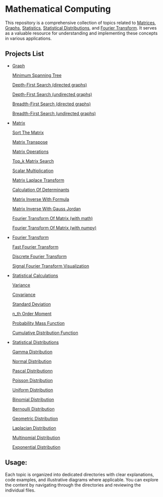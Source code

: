 # Mathematical Computing

   This repository is a comprehensive collection of topics related to [Matrices](https://en.wikipedia.org/wiki/Matrix_(mathematics)), [Graphs](https://en.wikipedia.org/wiki/Graph), [Statistics](https://en.wikipedia.org/wiki/Statistics), [Statistical Distributions](https://en.wikipedia.org/wiki/List_of_probability_distributions), and [Fourier Transform](https://en.wikipedia.org/wiki/Fourier_transform). 
   It serves as a valuable resource for understanding and implementing these concepts in various applications.


## Projects List


* [Graph](Graph)


   [Minimum Spanning Tree](Minimum%20Spanning%20Tree)


   [Depth-First Search (directed graphs)](Depth-First%20Search%20(directed%20graphs))


   [Depth-First Search (undirected graphs)](Depth-First%20Search%20(undirected%20graphs))


   [Breadth-First Search (directed graphs)](Breadth-First%20Search%20(directed%20graphs))


   [Breadth-First Search (undirected graphs)](Breadth-First%20Search%20(undirected%20graphs))


* [Matrix](Matrix)


   [Sort The Matrix](Matrix/Sort%20The%20Matrix)


   [Matrix Transpose](Matrix/Matrix%20Transpose)


   [Matrix Operations](Matrix/Matrix%20Operations)


   [Top_k Matrix Search](Matrix/Top_k%20Matrix%20Search)


   [Scalar Multiplication](Matrix/Scalar%20Multiplication)


   [Matrix Laplace Transform](Matrix/Matrix%20Laplace%20Transform)


   [Calculation Of Determinants](Matrix/Calculation%20Of%20Determinants)


   [Matrix Inverse With Formula](Matrix/Matrix%20Inverse%20With%20Formula)


   [Matrix Inverse With Gauss Jordan](Matrix/Matrix%20Inverse%20With%20Gauss%20Jordan)


   [Fourier Transform Of Matrix (with math)](Matrix/Fourier%20Transform%20Of%20Matrix%20(with%20math))


   [Fourier Transform Of Matrix (with numpy)](Matrix/Fourier%20Transform%20Of%20Matrix%20(with%20numpy))


* [Fourier Transform](Fourier%20Transform)


   [Fast Fourier Transform](Fourier%20Transform/Fast%20Fourier%20Transform)


   [Discrete Fourier Transform](Fourier%20Transform/Discrete%20Fourier%20Transform)


   [Signal Fourier Transform Visualization](Fourier%20Transform/Signal%20Fourier%20Transform%20Visualization)


* [Statistical Calculations](Statistical%20Calculations)


   [Variance](Statistical%20Calculations/Variance)


   [Covariance](Statistical%20Calculations/Covariance)


   [Standard Deviation](Statistical%20Calculations/Standard%20Deviation)


   [n_th Order Moment](Statistical%20Calculations/n_th%20Order%20Moment)


   [Probability Mass Function](Statistical%20Calculations/Probability%20Mass%20Function)


   [Cumulative Distribution Function](Statistical%20Calculations/Cumulative%20Distribution%20Function)
   

* [Statistical Distributions](Statistical%20Distributions)


   [Gamma Distribution](Statistical%20Distributions/Gamma%20Distribution)


   [Normal Distribution](Statistical%20Distributions/Normal%20Distribution)


   [Pascal Distributionn](Statistical%20Distributions/Pascal%20Distribution)


   [Poisson Distribution](Statistical%20Distributions/Poisson%20Distribution)


   [Uniform Distribution](Statistical%20Distributions/Uniform%20Distribution)


   [Binomial Distribution](Statistical%20Distributions/Binomial%20Distribution)


   [Bernoulli Distribution](Statistical%20Distributions/Bernoulli%20Distribution)


   [Geometric Distribution](Statistical%20Distributions/Geometric%20Distribution)


   [Laplacian Distribution](Statistical%20Distributions/Laplacian%20Distribution)


   [Multinomial Distribution](Statistical%20Distributions/Multinomial%20Distribution)


   [Exponential Distribution](Statistical%20Distributions/Exponential%20Distribution)
   

##  Usage:

   Each topic is organized into dedicated directories with clear explanations, code examples, and illustrative diagrams where applicable. 
   You can explore the content by navigating through the directories and reviewing the individual files.